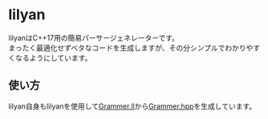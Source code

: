 # lilyan

lilyanはC++17用の簡易パーサージェネレーターです。<br>
まったく最適化せずベタなコードを生成しますが、その分シンプルでわかりやすくなるようにしています。<br>

## 使い方

lilyan自身もlilyanを使用して[Grammer.ll](https://github.com/yatsuha4/lilyan/blob/master/src/Grammer.ll)から[Grammer.hpp](https://github.com/yatsuha4/lilyan/blob/master/src/Grammer.hpp)を生成しています。
